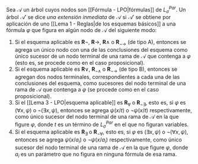 Sea $\mathcal{A}$ un árbol cuyos nodos son [[Fórmula - LPO|fórmulas]] de $L^{Par}_{\sigma}$. Un árbol $\mathcal{A}'$ se dice _una extensión inmediata_ de $\mathcal{A}$ si $\mathcal{A}'$ se obtiene por aplicación de uno [[Lema 1 - Reglas|de los esquemas básicos]] a una fórmula $\varphi$ que figura en algún nodo de $\mathcal{A}$ del siguiente modo:
1. Si el esquema aplicable es $\mathbf{R} \lnot$, $\mathbf{R} \rightarrow$, $\mathbf{R} \land$ o $\mathbf{R}_{\lnot \rightarrow}$ (de tipo A), entonces se agrega un único nodo con una de las conclusiones del esquema como único sucesor de un nodo terminal de una rama de $\mathcal{A}$ que contenga a $\varphi$ (esto es, se procede como en el caso proposicional).
2. Si el esquema aplicable es $\mathbf{R} \lor$, $\mathbf{R}_{\lnot \land}$ o $\mathbf{R}_{\lnot \rightarrow}$ (de tipo B), entonces se agregan dos nodos terminales, correspondientes a cada una de las conclusiones del esquema, como sucesores del nodo terminal de una rama de $\mathcal{A}$ que contenga a $\varphi$ (se procede como en el caso proposicional).
3. Si el [[Lema 3 - LPO|esquema aplicable]] es $\mathbf{R}_{\forall}$ o $\mathbf{R}_{\lnot \exists}$, esto es, si $\varphi$ es $(\forall x, \psi)$ o $\lnot (\exists x, \psi)$, entonces se agrega $\psi(x/t)$ o $\lnot \psi(x/t)$ respectivamente, como único sucesor del nodo terminal de una rama de $\mathcal{A}$ en la que figure $\varphi$, donde $t$ es un término de $L^{Par}_{\sigma}$ en el que no figuran variables.
4. Si el esquema aplicable es $\mathbf{R}_{\exists}$ o $\mathbf{R}_{\lnot \forall}$, esto es, si $\varphi$ es $(\exists x, \psi)$ o $\lnot (\forall x, \psi)$, entonces se agrega $\psi(x/a_i)$ o $\lnot \psi(x/a_i)$ respectivamente, como único sucesor del nodo terminal de una rama de $\mathcal{A}$ en la que figure $\varphi$, donde $a_i$ es un parámetro que no figura en ninguna fórmula de esa rama.